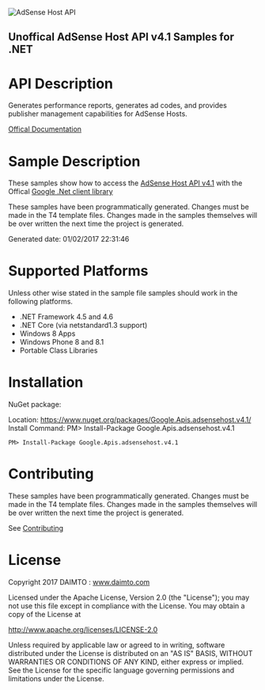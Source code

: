 ﻿![AdSense Host API](https://www.google.com/images/icons/product/adsense-32.png)

## Unoffical AdSense Host API v4.1 Samples for .NET  ##

API Description
=============

Generates performance reports, generates ad codes, and provides publisher management capabilities for AdSense Hosts.

[Offical Documentation](https://developers.google.com/adsense/host/)

Sample Description
=============

These samples show how to access the [AdSense Host API v4.1](https://developers.google.com/adsense/host/) with the Offical [Google .Net client library](https://github.com/google/google-api-dotnet-client)

These samples have been programmatically generated. Changes must be made in the T4 template files. Changes made in the samples themselves will be over written the next time the project is generated.

Generated date: 01/02/2017 22:31:46 

Supported Platforms
=================================

Unless other wise stated in the sample file samples should work in the following platforms.

* .NET Framework 4.5 and 4.6
* .NET Core (via netstandard1.3 support)
* Windows 8 Apps
* Windows Phone 8 and 8.1
* Portable Class Libraries

Installation
=================================

NuGet package:

Location: https://www.nuget.org/packages/Google.Apis.adsensehost.v4.1/ 
Install Command: PM>  Install-Package Google.Apis.adsensehost.v4.1

```
PM> Install-Package Google.Apis.adsensehost.v4.1
```

Contributing
=================================

These samples have been programmatically generated. Changes must be made in the T4 template files. Changes made in the samples themselves will be over written the next time the project is generated.

See [Contributing](CONTRIBUTING.md)

License
=================================

Copyright 2017 DAIMTO :  www.daimto.com

Licensed under the Apache License, Version 2.0 (the "License"); you may not use this file except in compliance with
the License. You may obtain a copy of the License at

http://www.apache.org/licenses/LICENSE-2.0

Unless required by applicable law or agreed to in writing, software distributed under the License is distributed on
an "AS IS" BASIS, WITHOUT WARRANTIES OR CONDITIONS OF ANY KIND, either express or implied. See the License for the
specific language governing permissions and limitations under the License.